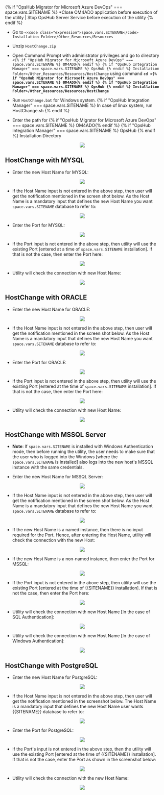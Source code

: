 {% if "OpsHub Migrator for Microsoft Azure DevOps" === space.vars.SITENAME %} *Close OM4ADO application before execution of the utility | Stop OpsHub Server Service before execution of the utility {% endif %} 
* Go to `<<code class="expression">space.vars.SITENAME</code> Installation Folder>/Other_Resources/Resources` 
* Unzip `HostChange.zip` 
* Open Command Prompt with administrator privileges and go to directory `<{% if "OpsHub Migrator for Microsoft Azure DevOps" === space.vars.SITENAME %} OM4ADO{% endif %} {% if "OpsHub Integration Manager" === space.vars.SITENAME %} OpsHub {% endif %} Installation Folder>/Other_Resources/Resources/HostChange` using command  **`cd <{% if "OpsHub Migrator for Microsoft Azure DevOps" === space.vars.SITENAME %} OM4ADO{% endif %} {% if "OpsHub Integration Manager" === space.vars.SITENAME %} OpsHub {% endif %} Installation Folder>/Other_Resources/Resources/HostChange`**
* Run `HostChange.bat` for Windows system. {% if "OpsHub Integration Manager" === space.vars.SITENAME %} In case of linux system, run HostChange.sh {% endif %}

* Enter the path for {% if "OpsHub Migrator for Microsoft Azure DevOps" === space.vars.SITENAME %} OM4ADO{% endif %} {% if "OpsHub Integration Manager" === space.vars.SITENAME %} OpsHub {% endif %} Installation Directory

<p align="center">
  <img src="../../assets/initial.png">
</p>

## HostChange with MYSQL

* Enter the new Host Name for MYSQL: 

<p align="center">
  <img src="../../assets/Mysql1.png">
</p>

* If the Host Name input is not entered in the above step, then user will get the notification mentioned in the screen shot below. As the Host Name is a mandatory input that defines the new Host Name you want <code class="expression">space.vars.SITENAME</code> database to refer to: 

<p align="center">
  <img src="../../assets/Mysql2.png">
</p>

* Enter the Port for MYSQL:

<p align="center">
  <img src="../../assets/Mysql3.png">
</p>

* If the Port input is not entered in the above step, then utility will use the existing Port [entered at a time of <code class="expression">space.vars.SITENAME</code> installation]. If that is not the case, then enter the Port here:

<p align="center">
  <img src="../../assets/Mysql4.png">
</p>

* Utility will check the connection with new Host Name: 

<p align="center">
  <img src="../../assets/Mysql5.png">
</p>

## HostChange with ORACLE

* Enter the new Host Name for ORACLE:

<p align="center">
  <img src="../../assets/Oracle21.png">
</p>

* If the Host Name input is not entered in the above step, then user will get the notification mentioned in the screen shot below. As the Host Name is a mandatory input that defines the new Host Name you want <code class="expression">space.vars.SITENAME</code> database to refer to:  

<p align="center">
  <img src="../../assets/Oracle22.png">
</p>

* Enter the Port for ORACLE:

<p align="center">
  <img src="../../assets/Oracle33.png">
</p>

* If the Port input is not entered in the above step, then utility will use the existing Port [entered at the time of <code class="expression">space.vars.SITENAME</code> installation]. If that is not the case, then enter the Port here:

<p align="center">
  <img src="../../assets/Oracle44.png">
</p>

* Utility will check the connection with new Host Name:   

<p align="center">
  <img src="../../assets/Oracle55.png">
</p>

## HostChange with MSSQL Server

* **Note**: If <code class="expression">space.vars.SITENAME</code> is installed with Windows Authentication mode, then before running the utility, the user needs to make sure that the user who is logged into the Windows [where the <code class="expression">space.vars.SITENAME</code> is installed] also logs into the new host's MSSQL instance with the same credentials.

* Enter the new Host Name for MSSQL Server: 

<p align="center">
  <img src="../../assets/MssqlSer1.png">
</p>

* If the Host Name input is not entered in the above step, then user will get the notification mentioned in the screen shot below. As the Host Name is a mandatory input that defines the new Host Name you want <code class="expression">space.vars.SITENAME</code> database to refer to: 

<p align="center">
  <img src="../../assets/MssqlSer2.png">
</p>

* If the new Host Name is a named instance, then there is no input required for the Port. Hence, after entering the Host Name, utility will check the connection with the new Host:

<p align="center">
  <img src="../../assets/MssqlSer3.png">
</p>

* If the new Host Name is a non-named instance, then enter the Port for MSSQL:

<p align="center">
  <img src="../../assets/MssqlSer4.png">
</p>

* If the Port input is not entered in the above step, then utility will use the existing Port [entered at the time of {{SITENAME}} installation]. If that is not the case, then enter the Port here:

<p align="center">
  <img src="../../assets/MssqlSer5.png">
</p>

* Utility will check the connection with new Host Name [In the case of SQL Authentication]:

<p align="center">
  <img src="../../assets/MssqlSer6.png">
</p>

* Utility will check the connection with new Host Name [In the case of Windows Authentication]:

<p align="center">
  <img src="../../assets/MssqlSer7.png">
</p>

## HostChange with PostgreSQL

* Enter the new Host Name for PostgreSQL:

<p align="center">
  <img src="../assets/postgresql1.png">
</p>

* If the Host Name input is not entered in the above step, then user will get the notification mentioned in the screenshot below. The Host Name is a mandatory input that defines the new Host Name user wants {{SITENAME}} database to refer to:

<p align="center">
  <img src="../assets/postgresql2.png">
</p>

* Enter the Port for PostgreSQL:

<p align="center">
  <img src="../assets/postgresql3.png">
</p>

* If the Port's input is not entered in the above step, then the utility will use the existing Port [entered at the time of {{SITENAME}} installation]. If that is not the case, enter the Port as shown in the screenshot below:

<p align="center">
  <img src="../assets/postgresql4.png">
</p>

* Utility will check the connection with the new Host Name:

<p align="center">
  <img src="../assets/postgresql5.png">
</p>




